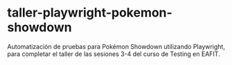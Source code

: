 # taller-playwright-pokemon-showdown
Automatización de pruebas para Pokémon Showdown utilizando Playwright, para completar el taller de las sesiones 3-4 del curso de Testing en EAFIT.
